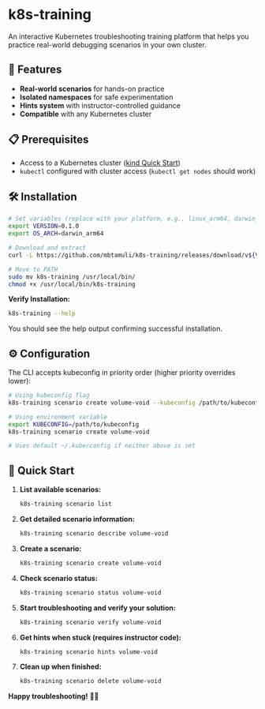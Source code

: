 # k8s-training

An interactive Kubernetes troubleshooting training platform that helps you practice real-world debugging scenarios in your own cluster.

## 🎯 Features

- **Real-world scenarios** for hands-on practice
- **Isolated namespaces** for safe experimentation
- **Hints system** with instructor-controlled guidance
- **Compatible** with any Kubernetes cluster

## 📋 Prerequisites

- Access to a Kubernetes cluster ([kind Quick Start](https://kind.sigs.k8s.io/docs/user/quick-start/))
- `kubectl` configured with cluster access (`kubectl get nodes` should work)

## 🛠️ Installation

```bash
# Set variables (replace with your platform, e.g., linux_arm64, darwin_amd64)
export VERSION=0.1.0
export OS_ARCH=darwin_arm64

# Download and extract
curl -L https://github.com/mbtamuli/k8s-training/releases/download/v${VERSION}/k8s-training_${VERSION}_${OS_ARCH}.tar.gz | tar -xz

# Move to PATH
sudo mv k8s-training /usr/local/bin/
chmod +x /usr/local/bin/k8s-training
```

**Verify Installation:**

```bash
k8s-training --help
```

You should see the help output confirming successful installation.

## ⚙️ Configuration

The CLI accepts kubeconfig in priority order (higher priority overrides lower):

```bash
# Using kubeconfig flag
k8s-training scenario create volume-void --kubeconfig /path/to/kubeconfig

# Using environment variable
export KUBECONFIG=/path/to/kubeconfig
k8s-training scenario create volume-void

# Uses default ~/.kube/config if neither above is set
```

## 🚀 Quick Start

1. **List available scenarios:**
   ```bash
   k8s-training scenario list
   ```

2. **Get detailed scenario information:**
   ```bash
   k8s-training scenario describe volume-void
   ```

3. **Create a scenario:**
   ```bash
   k8s-training scenario create volume-void
   ```

4. **Check scenario status:**
   ```bash
   k8s-training scenario status volume-void
   ```

5. **Start troubleshooting and verify your solution:**
   ```bash
   k8s-training scenario verify volume-void
   ```

6. **Get hints when stuck (requires instructor code):**
   ```bash
   k8s-training scenario hints volume-void
   ```

7. **Clean up when finished:**
   ```bash
   k8s-training scenario delete volume-void
   ```

**Happy troubleshooting!** 🚢⚓
